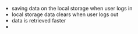 - saving data on the local storage when user logs in
- local storage data clears when user logs out
- data is retrieved faster
- 
